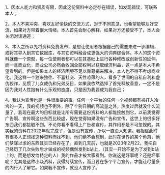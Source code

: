 
1、因本人能力和资质有限，因此这份资料中必定存在错误，如发现错误，可联系本人；

2、本人不喜冲突，喜欢友好愉快的交流方式，对于不同意见，也希望能够友好交流，如果对方带着很大情绪，本人首先会耐心解释，如果对方还接受不了，本人会关闭对话通道；

3、本人之所以先将资料免费发布，是想让使用者根据自己的需要来进一步编辑，或将其导入到其它数据库，与其它资料融合成更强大的词典综合体。本人的这个资料就像一个原型，每一位使用者都可以在其基础上进行各种修改或创新性的延伸。而一旦商业化，商业公司必然会收回全部权利以获取经济利益，这一点是本人不希望看到的。但是如果本人的经济困境不足以靠募捐来解决，本人也不得不考虑商业化。我这样一个独来独往、不喜社交、天性凉薄的人，看多了世间的自私自利和虚伪狡诈，见惯了儿女成仇和兄弟反目，如果我依然选择了首先释放善意，一定不是因为我对人性抱有什么乐观的态度，只是因为我要成为我自己；

4、我认为宣传也是一件很重要的事。任何一个平台的任何一个视频都有被打入冷宫的一天，我的视频也不例外，除了个别日期的高流量之外，热度过后就没什么流量了，我现在最大的目标就是让所有需要这份资料的人都能接触到它，以前我觉得广告啊、宣传啊这些东西比较虚，现在觉得如果没有广告和宣传，这世上的很多好东西我们都接触不到。不论你看不看得上广告和宣传，其作用都是不可忽视的。其实我的资料在2022年就完成了，但是没有宣传，所以一直没人知道。我相信此时有很多人正想找这种资料而找不到，他们绝不会想到，此时在世界的某个角落，他们梦寐以求的东西其实已经存在了。直到几天前，也就是2023年2月22，我把自己经历了几次失败后才做成的视频偶然发到b站上，（其实一开始不是为了发到b站上的，而是想发给特定的人）我的作品才被大家看到。你说这是好事呢？还是坏事呢？尤其是这种小众资料，我得持续宣传，而且要在多个平台宣传，才能让尽量多的内行人了解它。如果我不宣传，就没人宣传了。